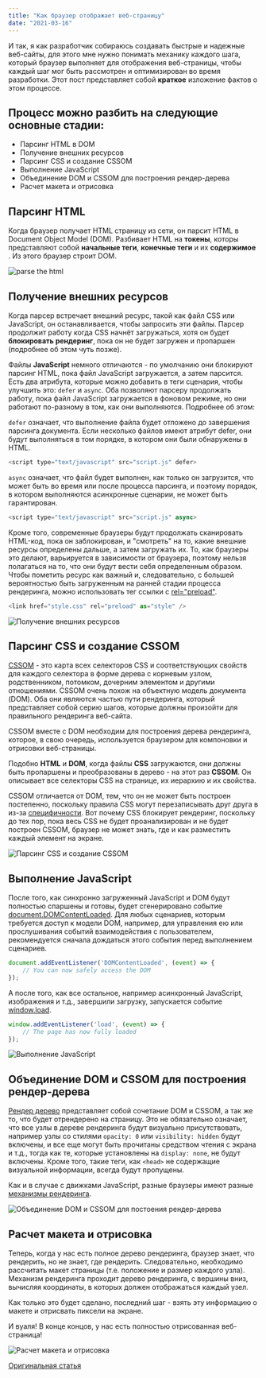 ```yaml
---
title: "Как браузер отображает веб-страницу"
date: "2021-03-16"
---
```


И так, я как разработчик собираюсь создавать быстрые и надежные веб-сайты, для этого мне нужно понимать механику каждого шага, который браузер выполняет для отображения веб-страницы, чтобы каждый шаг мог быть рассмотрен и оптимизирован во время разработки. Этот пост представляет собой **краткое** изложение фактов о этом процессе.

## Процесс можно разбить на следующие основные стадии:

- Парсинг HTML в DOM
- Получение внешних ресурсов
- Парсинг CSS и создание CSSOM
- Выполнение JavaScript
- Объединение DOM и CSSOM для построения рендер-дерева
- Расчет макета и отрисовка

## Парсинг HTML

Когда браузер получает HTML страницу из сети, он парсит HTML в Document Object Model (DOM).
Разбивает HTML на **токены**, которы представляют собой **начальные теги**, **конечные теги** и их **содержимое** . Из этого браузер строит DOM.

![parse the html](https://25mbcloud.ml/upload/2900d46cf4572086bb3a71a2004f4bc81603967819483.png)

## Получение внешних ресурсов

Когда парсер встречает внешний ресурс, такой как файл CSS или JavaScript, он останавливается, чтобы запросить эти файлы. Парсер продолжит работу когда CSS начнёт загружаться, хотя он будет **блокировать рендеринг**, пока он не будет загружен и пропаршен (подробнее об этом чуть позже).

Файлы **JavaScript** немного отличаются - по умолчанию они блокируют парсинг HTML, пока файл JavaScript загружается, а затем парсится. Есть два атрибута, которые можно добавить в теги сценария, чтобы улучшить это: `defer` и `async`. Оба позволяют парсеру продолжать работу, пока файл JavaScript загружается в фоновом режиме, но они работают по-разному в том, как они выполняются. Подробнее об этом:

`defer` означает, что выполнение файла будет отложено до завершения парсинга документа. Если несколько файлов имеют атрибут defer, они будут выполняться в том порядке, в котором они были обнаружены в HTML.

```javascript
<script type="text/javascript" src="script.js" defer>
```

`async` означает, что файл будет выполнен, как только он загрузится, что может быть во время или после процесса парсинга, и поэтому порядок, в котором выполняются асинхронные сценарии, не может быть гарантирован.

```javascript
<script type="text/javascript" src="script.js" async>
```

Кроме того, современные браузеры будут продолжать сканировать HTML-код, пока он заблокирован, и "смотреть" на то, какие внешние ресурсы определены дальше, а затем загружать их. То, как браузеры это делают, варьируется в зависимости от браузера, поэтому нельзя полагаться на то, что они будут вести себя определенным образом. Чтобы пометить ресурс как важный и, следовательно, с большей вероятностью быть загруженным на ранней стадии процесса рендеринга, можно использовать тег ссылки с [rel="preload"](https://developer.mozilla.org/ru/docs/Web/HTML/Preloading_content).

```javascript
<link href="style.css" rel="preload" as="style" />
```

![Получение внешних ресурсов](https://25mbcloud.ml/upload/de89cbe7244a704261ec4bd7d8a5bd131603969108205.png)

## Парсинг CSS и создание CSSOM

[CSSOM](https://developer.mozilla.org/en-US/docs/Glossary/CSSOM) - это карта всех селекторов CSS и соответствующих свойств для каждого селектора в форме дерева с корневым узлом, родственником, потомком, дочерним элементом и другими отношениями. CSSOM очень похож на объектную модель документа (DOM). Оба они являются частью пути рендеринга, который представляет собой серию шагов, которые должны произойти для правильного рендеринга веб-сайта.

CSSOM вместе с DOM необходим для построения дерева рендеринга, которое, в свою очередь, используется браузером для компоновки и отрисовки веб-страницы.

Подобно **HTML** и **DOM**, когда файлы **CSS** загружаются, они должны быть пропаршены и преобразованы в дерево - на этот раз **CSSOM**. Он описывает все селекторы CSS на странице, их иерархию и их свойства.

CSSOM отличается от DOM, тем, что он не может быть построен постепенно, поскольку правила CSS могут перезаписывать друг друга в из-за [специфичности](https://developer.mozilla.org/ru/docs/Web/CSS/Specificity). Вот почему CSS блокирует рендеринг, поскольку до тех пор, пока весь CSS не будет проанализирован и не будет построен CSSOM, браузер не может знать, где и как разместить каждый элемент на экране.

![Парсинг CSS и создание CSSOM](https://25mbcloud.ml/upload/e40b18af0d79d7d86179c457aa28005a1603970058277.jpeg)

## Выполнение JavaScript

После того, как синхронно загруженный JavaScript и DOM будут полностью спаршены и готовы, будет сгенерировано событие [document.DOMContentLoaded](https://developer.mozilla.org/ru/docs/Web/API/Document/DOMContentLoaded_event). Для любых сценариев, которым требуется доступ к модели DOM, например, для управления ею или прослушивания событий взаимодействия с пользователем, рекомендуется сначала дождаться этого события перед выполнением сценариев.

```javascript
document.addEventListener('DOMContentLoaded', (event) => {
    // You can now safely access the DOM
});
```

А после того, как все остальное, например асинхронный JavaScript, изображения и т.д., завершили загрузку, запускается событие [window.load](https://developer.mozilla.org/ru/docs/Web/Events/load).

```javascript
window.addEventListener('load', (event) => {
    // The page has now fully loaded
});
```

![Выполнение JavaScript](https://25mbcloud.ml/upload/89913c1fdfbfb97c923543839a4ebe9c1603970486086.png)

## Объединение DOM и CSSOM для построения рендер-дерева

[Рендер дерево](https://developers.google.com/web/fundamentals/performance/critical-rendering-path/render-tree-construction) представляет собой сочетание DOM и CSSOM, а так же то, что будет отрендерено на страницу. Это не обязательно означает, что все узлы в дереве рендеринга будут визуально присутствовать, например узлы со стилями `opacity: 0` или `visibility: hidden` будут включены, и все еще могут быть прочитаны средством чтения с экрана и т.д., тогда как те, которые установлены на `display: none`, не будут включены. Кроме того, такие теги, как `<head>` не содержащие визуальной информации, всегда будут пропущены.

Как и в случае с движками JavaScript, разные браузеры имеют разные [механизмы рендеринга](https://en.wikipedia.org/wiki/Comparison_of_browser_engines).

![Объединение DOM и CSSOM для постоения рендер-дерева](https://25mbcloud.ml/upload/1211290eccd89fc9d039a0787e5628bd1603970868819.png)

## Расчет макета и отрисовка

Теперь, когда у нас есть полное дерево рендеринга, браузер знает, что рендерить, но не знает, где рендерить. Следовательно, необходимо рассчитать макет страницы (т.е. положение и размер каждого узла). Механизм рендеринга проходит дерево рендеринга, с вершины вниз, вычисляя координаты, в которых должен отображаться каждый узел.

Как только это будет сделано, последний шаг - взять эту информацию о макете и отрисвать пиксели на экране.

И вуаля! В конце концов, у нас есть полностью отрисованная веб-страница!

![Расчет макета и отрисовка](https://25mbcloud.ml/upload/92b92971efe1e76b06f45518935c281f1603971427741.png)

[Оригинальная статья](https://dev.to/jstarmx/how-the-browser-renders-a-web-page-1ahc?utm_source=digest_mailer&utm_medium=email&utm_campaign=digest_email)

